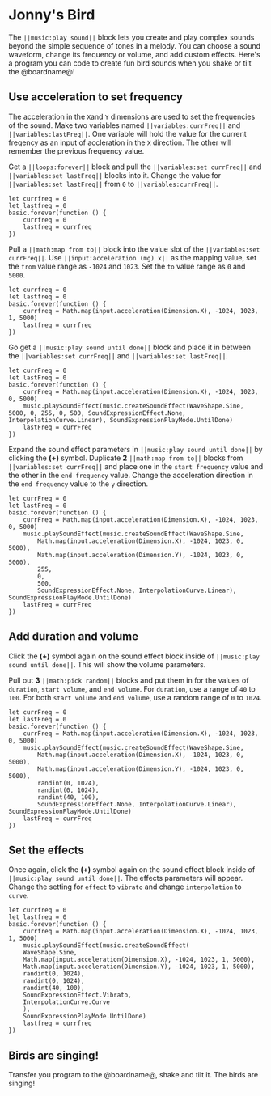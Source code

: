 # Jonny's Bird

The ``||music:play sound||`` block lets you create and play complex sounds beyond the simple sequence of tones in a melody. You can choose a sound waveform, change its frequency or volume, and add custom effects. Here's a program you can code to create fun bird sounds when you shake or tilt the @boardname@!

## Use acceleration to set frequency

The acceleration in the `X`and `Y` dimensions are used to set the frequencies of the sound. Make two variables named ``||variables:currFreq||`` and ``||variables:lastFreq||``. One variable will hold the value for the current freqency as an input of accleration in the `X` direction. The other will remember the previous frequency value.

Get a ``||loops:forever||`` block and pull the ``||variables:set currFreq||`` and ``||variables:set lastFreq||`` blocks into it. Change the value for ``||variables:set lastFreq||`` from `0` to ``||variables:currFreq||``.

```blocks
let currfreq = 0
let lastfreq = 0
basic.forever(function () {
    currfreq = 0
    lastfreq = currfreq
})
```

Pull a ``||math:map from to||`` block into the value slot of the ``||variables:set currFreq||``. Use ``||input:acceleration (mg) x||`` as the mapping value, set the `from` value range as `-1024` and `1023`. Set the `to` value range as `0` and `5000`.

```blocks
let currfreq = 0
let lastfreq = 0
basic.forever(function () {
    currfreq = Math.map(input.acceleration(Dimension.X), -1024, 1023, 1, 5000)
    lastfreq = currfreq
})
```

Go get a ``||music:play sound until done||`` block and place it in between the ``||variables:set currFreq||`` and ``||variables:set lastFreq||``.

```blocks
let currFreq = 0
let lastFreq = 0
basic.forever(function () {
    currFreq = Math.map(input.acceleration(Dimension.X), -1024, 1023, 0, 5000)
    music.playSoundEffect(music.createSoundEffect(WaveShape.Sine, 5000, 0, 255, 0, 500, SoundExpressionEffect.None, InterpolationCurve.Linear), SoundExpressionPlayMode.UntilDone)
    lastFreq = currFreq
})
```

Expand the sound effect parameters in ``||music:play sound until done||`` by clicking the **(+)** symbol. Duplicate **2** ``||math:map from to||`` blocks from ``||variables:set currFreq||`` and place one in the `start frequency` value and the other in the `end frequency` value. Change the acceleration direction in the `end frequency` value to the `y` direction.

```blocks
let currFreq = 0
let lastFreq = 0
basic.forever(function () {
    currFreq = Math.map(input.acceleration(Dimension.X), -1024, 1023, 0, 5000)
    music.playSoundEffect(music.createSoundEffect(WaveShape.Sine,
        Math.map(input.acceleration(Dimension.X), -1024, 1023, 0, 5000),
        Math.map(input.acceleration(Dimension.Y), -1024, 1023, 0, 5000),
        255,
        0,
        500,
        SoundExpressionEffect.None, InterpolationCurve.Linear), SoundExpressionPlayMode.UntilDone)
    lastFreq = currFreq
})
```

## Add duration and volume

Click the **(+)** symbol again on the sound effect block inside of ``||music:play sound until done||``. This will show the volume parameters.

Pull out **3** ``||math:pick random||`` blocks and put them in for the values of `duration`, `start volume`, and `end volume`. For `duration`, use a range of `40` to `100`. For both `start volume` and `end volume`, use a random range of `0` to `1024`. 

```blocks
let currFreq = 0
let lastFreq = 0
basic.forever(function () {
    currFreq = Math.map(input.acceleration(Dimension.X), -1024, 1023, 0, 5000)
    music.playSoundEffect(music.createSoundEffect(WaveShape.Sine,
        Math.map(input.acceleration(Dimension.X), -1024, 1023, 0, 5000),
        Math.map(input.acceleration(Dimension.Y), -1024, 1023, 0, 5000),
        randint(0, 1024),
        randint(0, 1024),
        randint(40, 100),
        SoundExpressionEffect.None, InterpolationCurve.Linear), SoundExpressionPlayMode.UntilDone)
    lastFreq = currFreq
})
```

## Set the effects

Once again, click the **(+)** symbol again on the sound effect block inside of ``||music:play sound until done||``. The effects parameters will appear. Change the setting for `effect` to `vibrato` and change `interpolation` to `curve`.


```blocks
let currfreq = 0
let lastfreq = 0
basic.forever(function () {
    currfreq = Math.map(input.acceleration(Dimension.X), -1024, 1023, 1, 5000)
    music.playSoundEffect(music.createSoundEffect(
    WaveShape.Sine,
    Math.map(input.acceleration(Dimension.X), -1024, 1023, 1, 5000),
    Math.map(input.acceleration(Dimension.Y), -1024, 1023, 1, 5000),
    randint(0, 1024),
    randint(0, 1024),
    randint(40, 100),
    SoundExpressionEffect.Vibrato,
    InterpolationCurve.Curve
    ), 
    SoundExpressionPlayMode.UntilDone)
    lastfreq = currfreq
})
```

## Birds are singing!

Transfer you program to the @boardname@, shake and tilt it. The birds are singing!